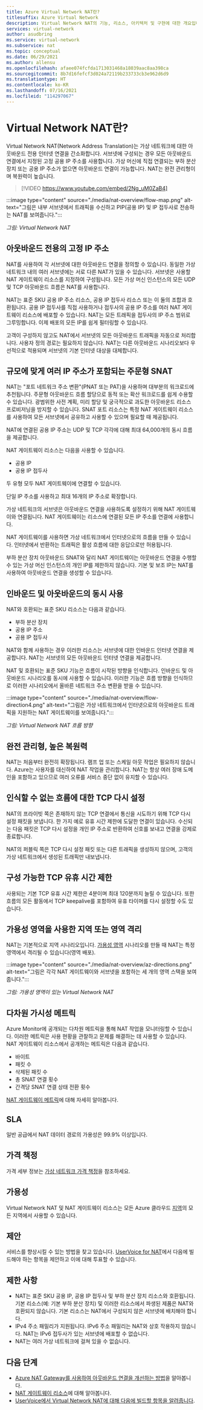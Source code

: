 ```yaml
---
title: Azure Virtual Network NAT란?
titlesuffix: Azure Virtual Network
description: Virtual Network NAT의 기능, 리소스, 아키텍처 및 구현에 대한 개요입니다. Virtual Network NAT의 작동 방식과 클라우드에서 NAT 게이트웨이 리소스를 사용하는 방법을 알아봅니다.
services: virtual-network
author: asudbring
ms.service: virtual-network
ms.subservice: nat
ms.topic: conceptual
ms.date: 06/29/2021
ms.author: allensu
ms.openlocfilehash: afaee074fcfda1713031468a18039aac8aa398ca
ms.sourcegitcommit: 8b7d16fefcf3d024a72119b233733cb3e962d6d9
ms.translationtype: HT
ms.contentlocale: ko-KR
ms.lasthandoff: 07/16/2021
ms.locfileid: "114297067"
---
```

# <a name="what-is-virtual-network-nat"></a>Virtual Network NAT란?

Virtual Network NAT(Network Address Translation)는 가상 네트워크에 대한 아웃바운드 전용 인터넷 연결을 간소화합니다. 서브넷에 구성되는 경우 모든 아웃바운드 연결에서 지정된 고정 공용 IP 주소를 사용합니다.  가상 머신에 직접 연결되는 부하 분산 장치 또는 공용 IP 주소가 없으면 아웃바운드 연결이 가능합니다. NAT는 완전 관리형이며 복원력이 높습니다.

> [!VIDEO https://www.youtube.com/embed/2Ng_uM0ZaB4]

:::image type="content" source="./media/nat-overview/flow-map.png" alt-text="그림은 내부 서브넷에서 트래픽을 수신하고 PIP(공용 IP) 및 IP 접두사로 전송하는 NAT를 보여줍니다.":::

*그림: Virtual Network NAT*
## <a name="static-ip-addresses-for-outbound-only"></a>아웃바운드 전용의 고정 IP 주소

NAT를 사용하여 각 서브넷에 대한 아웃바운드 연결을 정의할 수 있습니다.  동일한 가상 네트워크 내의 여러 서브넷에는 서로 다른 NAT가 있을 수 있습니다. 서브넷은 사용할 NAT 게이트웨이 리소스를 지정하여 구성됩니다. 모든 가상 머신 인스턴스의 모든 UDP 및 TCP 아웃바운드 흐름은 NAT를 사용합니다. 

NAT는 표준 SKU 공용 IP 주소 리소스, 공용 IP 접두사 리소스 또는 이 둘의 조합과 호환됩니다.  공용 IP 접두사를 직접 사용하거나 접두사의 공용 IP 주소를 여러 NAT 게이트웨이 리소스에 배포할 수 있습니다. NAT는 모든 트래픽을 접두사의 IP 주소 범위로 그루밍합니다.  이제 배포의 모든 IP를 쉽게 필터링할 수 있습니다.

고객이 구성하지 않고도 NAT에서 서브넷의 모든 아웃바운드 트래픽을 자동으로 처리합니다.  사용자 정의 경로는 필요하지 않습니다. NAT는 다른 아웃바운드 시나리오보다 우선적으로 적용되며 서브넷의 기본 인터넷 대상을 대체합니다.

## <a name="on-demand-snat-with-multiple-ip-addresses-for-scale"></a>규모에 맞게 여러 IP 주소가 포함되는 주문형 SNAT

NAT는 "포트 네트워크 주소 변환"(PNAT 또는 PAT)을 사용하며 대부분의 워크로드에 추천됩니다. 주문형 아웃바운드 흐름 할당으로 동적 또는 확산 워크로드를 쉽게 수용할 수 있습니다. 광범위한 사전 계획, 미리 할당 및 궁극적으로 과도한 아웃바운드 리소스 프로비저닝을 방지할 수 있습니다. SNAT 포트 리소스는 특정 NAT 게이트웨이 리소스를 사용하여 모든 서브넷에서 공유하고 사용할 수 있으며 필요할 때 제공됩니다.

NAT에 연결된 공용 IP 주소는 UDP 및 TCP 각각에 대해 최대 64,000개의 동시 흐름을 제공합니다. 

NAT 게이트웨이 리소스는 다음을 사용할 수 있습니다.

* 공용 IP
* 공용 IP 접두사

두 유형 모두 NAT 게이트웨이에 연결할 수 있습니다.

단일 IP 주소를 사용하고 최대 16개의 IP 주소로 확장합니다.

가상 네트워크의 서브넷은 아웃바운드 연결을 사용하도록 설정하기 위해 NAT 게이트웨이와 연결됩니다.  NAT 게이트웨이는 리소스에 연결된 모든 IP 주소를 연결에 사용합니다.

NAT 게이트웨이를 사용하면 가상 네트워크에서 인터넷으로의 흐름을 만들 수 있습니다. 인터넷에서 반환하는 트래픽은 활성 흐름에 대한 응답으로만 허용됩니다.

부하 분산 장치 아웃바운드 SNAT와 달리 NAT 게이트웨이는 아웃바운드 연결을 수행할 수 있는 가상 머신 인스턴스의 개인 IP를 제한하지 않습니다.  기본 및 보조 IP는 NAT를 사용하여 아웃바운드 연결을 생성할 수 있습니다.

## <a name="coexistence-of-inbound-and-outbound"></a>인바운드 및 아웃바운드의 동시 사용

NAT와 호환되는 표준 SKU 리소스는 다음과 같습니다.

- 부하 분산 장치
- 공용 IP 주소
- 공용 IP 접두사

NAT와 함께 사용하는 경우 이러한 리소스는 서브넷에 대한 인바운드 인터넷 연결을 제공합니다. NAT는 서브넷의 모든 아웃바운드 인터넷 연결을 제공합니다.

NAT 및 호환되는 표준 SKU 기능은 흐름이 시작된 방향을 인식합니다. 인바운드 및 아웃바운드 시나리오를 동시에 사용할 수 있습니다. 이러한 기능은 흐름 방향을 인식하므로 이러한 시나리오에서 올바른 네트워크 주소 변환을 받을 수 있습니다. 

:::image type="content" source="./media/nat-overview/flow-direction4.png" alt-text="그림은 가상 네트워크에서 인터넷으로의 아웃바운드 트래픽을 지원하는 NAT 게이트웨이를 보여줍니다.":::

*그림: Virtual Network NAT 흐름 방향*
## <a name="fully-managed-highly-resilient"></a>완전 관리형, 높은 복원력

NAT는 처음부터 완전히 확장됩니다. 램프 업 또는 스케일 아웃 작업은 필요하지 않습니다.  Azure는 사용자를 대신하여 NAT 작업을 관리합니다.  NAT는 항상 여러 장애 도메인을 포함하고 있으므로 여러 오류를 서비스 중단 없이 유지할 수 있습니다.
## <a name="tcp-reset-for-unrecognized-flows"></a>인식할 수 없는 흐름에 대한 TCP 다시 설정

NAT의 프라이빗 쪽은 존재하지 않는 TCP 연결에서 통신을 시도하기 위해 TCP 다시 설정 패킷을 보냅니다. 한 가지 예로 유휴 시간 제한에 도달한 연결이 있습니다. 수신되는 다음 패킷은 TCP 다시 설정을 개인 IP 주소로 반환하여 신호를 보내고 연결을 강제로 종료합니다.

NAT의 퍼블릭 쪽은 TCP 다시 설정 패킷 또는 다른 트래픽을 생성하지 않으며,  고객의 가상 네트워크에서 생성된 트래픽만 내보냅니다.

## <a name="configurable-tcp-idle-timeout"></a>구성 가능한 TCP 유휴 시간 제한

사용되는 기본 TCP 유휴 시간 제한은 4분이며 최대 120분까지 늘릴 수 있습니다. 또한 흐름의 모든 활동에서 TCP keepalive를 포함하여 유휴 타이머를 다시 설정할 수도 있습니다.

## <a name="regional-or-zone-isolation-with-availability-zones"></a>가용성 영역을 사용한 지역 또는 영역 격리

NAT는 기본적으로 지역 시나리오입니다. [가용성 영역](../../availability-zones/az-overview.md) 시나리오를 만들 때 NAT는 특정 영역에서 격리될 수 있습니다(영역 배포).

:::image type="content" source="./media/nat-overview/az-directions.png" alt-text="그림은 각각 NAT 게이트웨이와 서브넷을 포함하는 세 개의 영역 스택을 보여줍니다.":::

*그림: 가용성 영역이 있는 Virtual Network NAT*
## <a name="multi-dimensional-metrics-for-observability"></a>다차원 가시성 메트릭

Azure Monitor에 공개되는 다차원 메트릭을 통해 NAT 작업을 모니터링할 수 있습니다. 이러한 메트릭은 사용 현황을 관찰하고 문제를 해결하는 데 사용할 수 있습니다.  NAT 게이트웨이 리소스에서 공개하는 메트릭은 다음과 같습니다.

- 바이트
- 패킷 수
- 삭제된 패킷 수
- 총 SNAT 연결 횟수
- 간격당 SNAT 연결 상태 전환 횟수

[NAT 게이트웨이 메트릭](./nat-metrics.md)에 대해 자세히 알아봅니다.
## <a name="sla"></a>SLA

일반 공급에서 NAT 데이터 경로의 가용성은 99.9% 이상입니다.

## <a name="pricing"></a>가격 책정

가격 세부 정보는 [가상 네트워크 가격 책정](https://azure.microsoft.com/pricing/details/virtual-network)을 참조하세요.

## <a name="availability"></a>가용성

Virtual Network NAT 및 NAT 게이트웨이 리소스는 모든 Azure 클라우드 [지역](https://azure.microsoft.com/global-infrastructure/regions/)의 모든 지역에서 사용할 수 있습니다.

## <a name="suggestions"></a>제안

서비스를 향상시킬 수 있는 방법을 찾고 있습니다. [UserVoice for NAT](https://aka.ms/natuservoice)에서 다음에 빌드해야 하는 항목을 제안하고 이에 대해 투표할 수 있습니다.
## <a name="limitations"></a>제한 사항

* NAT는 표준 SKU 공용 IP, 공용 IP 접두사 및 부하 분산 장치 리소스와 호환됩니다. 기본 리소스(예: 기본 부하 분산 장치) 및 이러한 리소스에서 파생된 제품은 NAT와 호환되지 않습니다.  기본 리소스는 NAT에서 구성되지 않은 서브넷에 배치해야 합니다.
* IPv4 주소 패밀리가 지원됩니다.  IPv6 주소 패밀리는 NAT와 상호 작용하지 않습니다.  NAT는 IPv6 접두사가 있는 서브넷에 배포할 수 없습니다.
* NAT는 여러 가상 네트워크에 걸쳐 있을 수 없습니다.

## <a name="next-steps"></a>다음 단계

* [Azure NAT Gateway를 사용하여 아웃바운드 연결을 개선하는 방법](https://www.youtube.com/watch?v=2Ng_uM0ZaB4)을 알아봅니다.
* [NAT 게이트웨이 리소스](./nat-gateway-resource.md)에 대해 알아봅니다.
* [UserVoice에서 Virtual Network NAT에 대해 다음에 빌드할 항목을 알려줍니다](https://aka.ms/natuservoice).